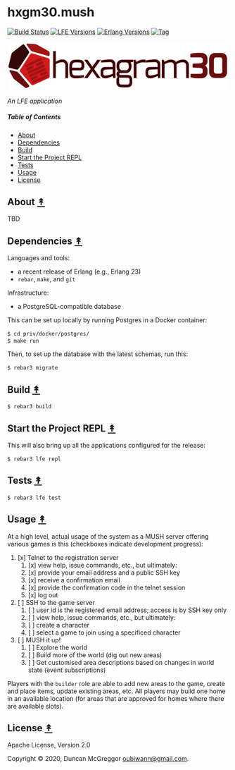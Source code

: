 # hxgm30.mush

[![Build Status][gh-actions-badge]][gh-actions]
[![LFE Versions][lfe-badge]][lfe]
[![Erlang Versions][erlang-badge]][versions]
[![Tag][github-tag-badge]][github-tag]

[![Project Logo][logo]][logo-large]

*An LFE application*

##### Table of Contents

* [About](#about-)
* [Dependencies](#dependencies-)
* [Build](#build-)
* [Start the Project REPL](#start-the-repl-)
* [Tests](#tests-)
* [Usage](#usage-)
* [License](#license-)

## About [&#x219F;](#table-of-contents)

TBD

## Dependencies [&#x219F;](#table-of-contents)

Languages and tools:

* a recent release of Erlang (e.g., Erlang 23)
* `rebar`, `make`, and `git`

Infrastructure:

* a PostgreSQL-compatible database

This can be set up locally by running Postgres in a Docker container:

```shell
$ cd priv/docker/postgres/
$ make run
```

Then, to set up the database with the latest schemas, run this:

```shell
$ rebar3 migrate
```

## Build [&#x219F;](#table-of-contents)

```shell
$ rebar3 build
```

## Start the Project REPL [&#x219F;](#table-of-contents)

This will also bring up all the applications configured for the release:

```shell
$ rebar3 lfe repl
```

## Tests [&#x219F;](#table-of-contents)

```shell
$ rebar3 lfe test
```

## Usage [&#x219F;](#table-of-contents)

At a high level, actual usage of the system as a MUSH server offering various games is this (checkboxes indicate development progress):

1. [x] Telnet to the registration server
   1. [x] view help, issue commands, etc., but ultimately:
   1. [x] provide your email address and a public SSH key
   1. [x] receive a confirmation email
   1. [x] provide the confirmation code in the telnet session
   1. [x] log out
1. [ ] SSH to the game server
   1. [ ] user id is the registered email address; access is by SSH key only
   1. [ ] view help, issue commands, etc., but ultimately:
   1. [ ] create a character
   1. [ ] select a game to join using a specificed character
1. [ ] MUSH it up!
   1. [ ] Explore the world
   1. [ ] Build more of the world (dig out new areas)
   1. [ ] Get customised area descriptions based on changes in world state (event subscriptions)

Players with the `builder` role are able to add new areas to the game, create and place items, update existing areas, etc. All players may build one home in an available location (for areas that are approved for homes where there are available slots).

## License [&#x219F;](#table-of-contents)

Apache License, Version 2.0

Copyright © 2020, Duncan McGreggor <oubiwann@gmail.com>.

<!-- Named page links below: /-->

[logo]: https://raw.githubusercontent.com/hexagram30/resources/master/branding/logo/h30-logo-2-long-with-text-x695.png
[logo-large]: https://raw.githubusercontent.com/hexagram30/resources/master/branding/logo/h30-logo-2-long-with-text-x3440.png
[github]: https://github.com/hexagram30/mush
[travis]: https://travis-ci.org/hexagram30/mush
[travis-badge]: https://img.shields.io/travis/hexagram30/mush.svg
[gh-actions-badge]: https://github.com/hexagram30/mush/workflows/ci%2Fcd/badge.svg
[gh-actions]: https://github.com/hexagram30/mush/actions
[lfe]: https://github.com/rvirding/lfe
[lfe-badge]: https://img.shields.io/badge/lfe-2.0-blue.svg
[erlang-badge]: https://img.shields.io/badge/erlang-19%20to%2023-blue.svg
[versions]: https://github.com/hexagram30/mush/blob/master/.travis.yml
[github-tag]: https://github.com/hexagram30/mush/tags
[github-tag-badge]: https://img.shields.io/github/tag/hexagram30/mush.svg
[github-downloads]: https://img.shields.io/github/downloads/hexagram30/mush/total.svg
